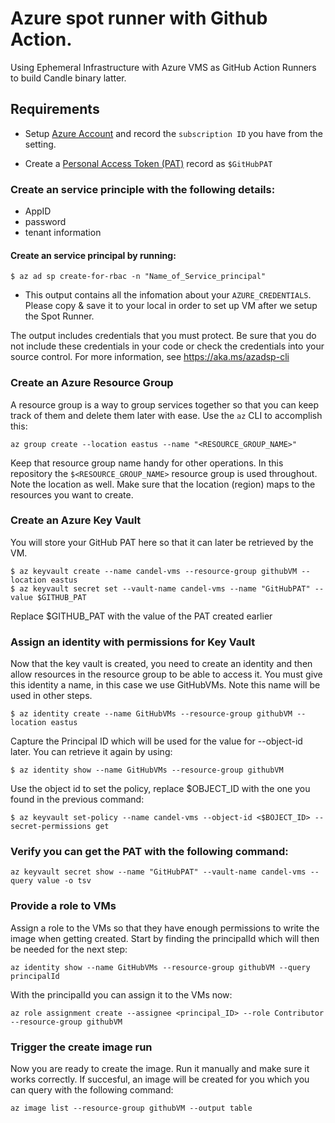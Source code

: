 # Azure spot runner with Github Action.
Using Ephemeral Infrastructure with Azure VMS as GitHub Action Runners to build Candle binary latter.

## Requirements 
* Setup [Azure Account](../hello-azure.md) and record the `subscription ID` you have from the setting. 

* Create a [Personal Access Token (PAT)](https://github.com/settings/tokens/new?description=Azure+GitHub+Runner&scopes=repo) record as `$GitHubPAT`


### Create an service principle with the following details:
* AppID 
* password 
* tenant information 

#### Create an service principal by running: 
```
$ az ad sp create-for-rbac -n "Name_of_Service_principal"
```
* This output contains all the infomation about your `AZURE_CREDENTIALS`. Please copy & save it to your local in order to set up VM after we setup the Spot Runner.  

The output includes credentials that you must protect. Be sure that you do not include these credentials in your code or check the credentials into your source control. For more information, see https://aka.ms/azadsp-cli

### Create an Azure Resource Group

A resource group is a way to group services together so that you can keep track of them and delete them later with ease. Use the `az` CLI to accomplish this:
```
az group create --location eastus --name "<RESOURCE_GROUP_NAME>"
```

Keep that resource group name handy for other operations. In this repository the `$<RESOURCE_GROUP_NAME>` resource group is used throughout. Note the location as well. Make sure that the location (region) maps to the resources you want to create.



### Create an Azure Key Vault
You will store your GitHub PAT here so that it can later be retrieved by the VM.
```
$ az keyvault create --name candel-vms --resource-group githubVM --location eastus
$ az keyvault secret set --vault-name candel-vms --name "GitHubPAT" --value $GITHUB_PAT
```
Replace $GITHUB_PAT with the value of the PAT created earlier

### Assign an identity with permissions for Key Vault
Now that the key vault is created, you need to create an identity and then allow resources in the resource group to be able to access it. You must give this identity a name, in this case we use GitHubVMs. Note this name will be used in other steps.

```
$ az identity create --name GitHubVMs --resource-group githubVM --location eastus

```
Capture the Principal ID which will be used for the value for --object-id later. You can retrieve it again by using:

```
$ az identity show --name GitHubVMs --resource-group githubVM
```

Use the object id to set the policy, replace $OBJECT_ID with the one you found in the previous command:
```
$ az keyvault set-policy --name candel-vms --object-id <$BOJECT_ID> --secret-permissions get
```

### Verify you can get the PAT with the following command:
```
az keyvault secret show --name "GitHubPAT" --vault-name candel-vms --query value -o tsv
```


### Provide a role to VMs
Assign a role to the VMs so that they have enough permissions to write the image when getting created. Start by finding the principalId which will then be needed for the next step:

```
az identity show --name GitHubVMs --resource-group githubVM --query principalId
```

With the principalId you can assign it to the VMs now:

```
az role assignment create --assignee <principal_ID> --role Contributor --resource-group githubVM
```


### Trigger the create image run
Now you are ready to create the image. Run it manually and make sure it works correctly. If succesful, an image will be created for you which you can query with the following command:
```
az image list --resource-group githubVM --output table
```


